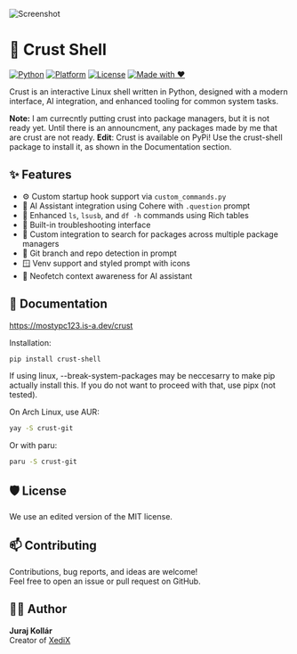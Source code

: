 ![Screenshot](screenshot.png)
# 🐚 Crust Shell
[![Python](https://img.shields.io/badge/python-3.8+-blue.svg)](https://www.python.org/downloads/)
[![Platform](https://img.shields.io/badge/platform-linux-lightblue.svg)](https://kernel.org)
[![License](https://img.shields.io/badge/license-edited%20MIT-yellow.svg)]()
[![Made with ❤️](https://img.shields.io/badge/made%20with-%E2%9D%A4-red.svg)](https://github.com/mostypc123)

Crust is an interactive Linux shell written in Python, designed with a modern interface, AI integration, and enhanced tooling for common system tasks.

**Note:** I am currecntly putting crust into package managers, but it is not ready yet. Until there is an announcment, any packages made by me that are crust are not ready. 
**Edit**: Crust is available on PyPi! Use the crust-shell package to install it, as shown in the Documentation section.

## ✨ Features

- ⚙️ Custom startup hook support via `custom_commands.py`
- 🧠 AI Assistant integration using Cohere with `.question` prompt
- 🧾 Enhanced `ls`, `lsusb`, and `df -h` commands using Rich tables
- 🔧 Built-in troubleshooting interface
- 💾 Custom integration to search for packages across multiple package managers
- 📁 Git branch and repo detection in prompt
- 🪟 Venv support and styled prompt with icons
- 🧠 Neofetch context awareness for AI assistant

## 📖 Documentation
https://mostypc123.is-a.dev/crust

Installation:
```bash
pip install crust-shell
```

If using linux, --break-system-packages may be neccesarry to make pip actually install this. If you do not want to proceed with that, use pipx (not tested).

On Arch Linux, use AUR:
```bash
yay -S crust-git
```
Or with paru:
```bash
paru -S crust-git
```

## 🛡️ License

We use an edited version of the MIT license.

## 📫 Contributing

Contributions, bug reports, and ideas are welcome!  
Feel free to open an issue or pull request on GitHub.

## 🧑‍💻 Author

**Juraj Kollár**  
Creator of [XediX](https://github.com/mostypc123/XediX)
